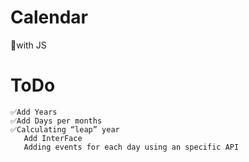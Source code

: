 # Calendar
 📅with JS
 
 # ToDo
```
✅Add Years
✅Add Days per months
✅Calculating “leap” year
   Add InterFace
   Adding events for each day using an specific API
 ```
